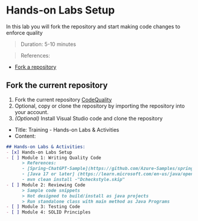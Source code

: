 # Hands-on Labs Setup
In this lab you will fork the repository and start making code changes to enforce quality
> Duration: 5-10 minutes

> References:
- [Fork a repository](https://docs.github.com/en/get-started/quickstart/fork-a-repo)

## Fork the current repository

1. Fork the current repository [CodeQuality](https://github.com/BasujitaBhattacharya/CodeQuality)
2. Optional, copy or clone the repository by importing the repository into your account.
3. _(Optional)_ Install Visual Studio code and clone the repository

- Title: Training - Hands-on Labs & Activities
- Content:
```markdown
## Hands-on Labs & Activities:
- [x] Hands-on Labs Setup
- [ ] Module 1: Writing Quality Code
      > References:
      - [Spring-ChatGPT-Sample](https://github.com/Azure-Samples/spring-chatgpt-sample)
      - [Java 17 or later] (https://learn.microsoft.com/en-us/java/openjdk/download#openjdk-17081-lts)
      - mvn clean install -"Dcheckstyle.skip"
- [ ] Module 2: Reviewing Code
      > Sample code snippets
      > Not designed to build/install as java projects
      > Run standalone class with main method as Java Programs
- [ ] Module 3: Testing Code
- [ ] Module 4: SOLID Principles
```
